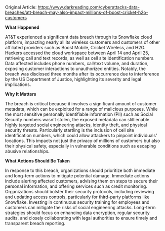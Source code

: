 Original Article: https://www.darkreading.com/cyberattacks-data-breaches/att-breach-may-also-impact-millions-of-boost-cricket-h2o-customers

**What Happened**

AT&T experienced a significant data breach through its Snowflake cloud platform, impacting nearly all its wireless customers and customers of other affiliated providers such as Boost Mobile, Cricket Wireless, and H2O. Hackers accessed the cloud workspace between April 14 and April 25, retrieving call and text records, as well as cell site identification numbers. Data affected includes phone numbers, call/text volume, and duration, exposing customer interactions to unauthorized entities. Notably, the breach was disclosed three months after its occurrence due to interference by the US Department of Justice, highlighting its severity and legal implications.

**Why It Matters**

The breach is critical because it involves a significant amount of customer metadata, which can be exploited for a range of malicious purposes. While the most sensitive personally identifiable information (PII) such as Social Security numbers wasn't stolen, the exposed metadata can still enable highly targeted social engineering attacks, identity theft, and physical security threats. Particularly startling is the inclusion of cell site identification numbers, which could allow attackers to pinpoint individuals' locations. This impacts not just the privacy of millions of customers but also their physical safety, especially in vulnerable conditions such as escaping abusive relationships.

**What Actions Should Be Taken**

In response to this breach, organizations should prioritize both immediate and long-term actions to mitigate potential damage. Immediate actions include alerting affected customers, advising them on steps to secure their personal information, and offering services such as credit monitoring. Organizations should bolster their security protocols, including reviewing and updating access controls, particularly for third-party platforms like Snowflake. Investing in continuous security training for employees and customers can mitigate the risks of social engineering attacks. Long-term strategies should focus on enhancing data encryption, regular security audits, and closely collaborating with legal authorities to ensure timely and transparent breach reporting.